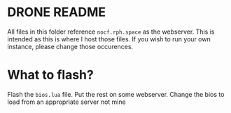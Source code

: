 # DRONE README

All files in this folder reference `nocf.rph.space` as the webserver. This is intended as this is where I host those files. If you wish to run your own instance, please change those occurences.

# What to flash?

Flash the `bios.lua` file. Put the rest on some webserver. Change the bios to load from an appropriate server not mine
